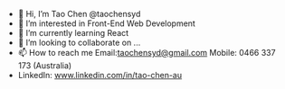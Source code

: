 - 👋 Hi, I’m Tao Chen @taochensyd
- 👀 I’m interested in Front-End Web Development
- 🌱 I’m currently learning React
- 💞️ I’m looking to collaborate on ...
- 📫 How to reach me Email:taochensyd@gmail.com Mobile: 0466 337 173 (Australia)
- LinkedIn: www.linkedin.com/in/tao-chen-au

<!---
taochensyd/taochensyd is a ✨ special ✨ repository because its `README.md` (this file) appears on your GitHub profile.
You can click the Preview link to take a look at your changes.
--->

